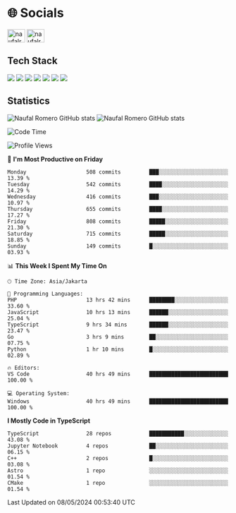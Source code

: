 <h1 align="">🌐 Socials</h1>
<p align="left">
<a href="https://linkedin.com/in/naufal-romero-putra-pratama-9ab816177/" target="blank"><img align="center" src="https://raw.githubusercontent.com/rahuldkjain/github-profile-readme-generator/master/src/images/icons/Social/linked-in-alt.svg" alt="naufalromero" height="30" width="40" /></a>
<a href="https://instagram.com/naufalromero" target="blank"><img align="center" src="https://raw.githubusercontent.com/rahuldkjain/github-profile-readme-generator/master/src/images/icons/Social/instagram.svg" alt="naufalromero" height="30" width="40" /></a>
</p>


<h2 align="">Tech Stack</h2>
<div align="">
  <img src="https://img.shields.io/badge/next.js-000000?style=for-the-badge&logo=nextdotjs&logoColor=white"/>
 <img src="https://img.shields.io/badge/typescript-%23007ACC.svg?style=for-the-badge&logo=typescript&logoColor=white"/>
 <img src="https://img.shields.io/badge/react-%2320232a.svg?style=for-the-badge&logo=react&logoColor=%2361DAFB"/>
 <img src="https://img.shields.io/badge/tailwindcss-%2338B2AC.svg?style=for-the-badge&logo=tailwind-css&logoColor=white"/>
 <img src="https://img.shields.io/badge/Prisma-3982CE?style=for-the-badge&logo=Prisma&logoColor=white"/>
 <img src="https://img.shields.io/badge/javascript-%23323330.svg?style=for-the-badge&logo=javascript&logoColor=%23F7DF1E"/>
 <img src="https://img.shields.io/badge/java-%23ED8B00.svg?style=for-the-badge&logo=openjdk&logoColor=white"/>
</div>


<h2 align="">Statistics</h2>
<div align="">
<img src="https://github-readme-stats-xi-nine-74.vercel.app/api?username=romves&show_icons=true&theme=tokyonight&include_all_commits=true&count_private=true" alt="Naufal Romero GitHub stats"/>
<img src="https://github-readme-stats-xi-nine-74.vercel.app/api/top-langs/?username=romves&theme=tokyonight&hide_border=false&include_all_commits=true&count_private=true&layout=compact" alt="Naufal Romero GitHub stats"/>
</div>

<!--START_SECTION:waka-->
![Code Time](http://img.shields.io/badge/Code%20Time-1%2C069%20hrs%2023%20mins-blue)

![Profile Views](http://img.shields.io/badge/Profile%20Views-22-blue)

📅 **I'm Most Productive on Friday** 

```text
Monday                   508 commits         ███░░░░░░░░░░░░░░░░░░░░░░   13.39 % 
Tuesday                  542 commits         ████░░░░░░░░░░░░░░░░░░░░░   14.29 % 
Wednesday                416 commits         ███░░░░░░░░░░░░░░░░░░░░░░   10.97 % 
Thursday                 655 commits         ████░░░░░░░░░░░░░░░░░░░░░   17.27 % 
Friday                   808 commits         █████░░░░░░░░░░░░░░░░░░░░   21.30 % 
Saturday                 715 commits         █████░░░░░░░░░░░░░░░░░░░░   18.85 % 
Sunday                   149 commits         █░░░░░░░░░░░░░░░░░░░░░░░░   03.93 % 
```


📊 **This Week I Spent My Time On** 

```text
🕑︎ Time Zone: Asia/Jakarta

💬 Programming Languages: 
PHP                      13 hrs 42 mins      ████████░░░░░░░░░░░░░░░░░   33.60 % 
JavaScript               10 hrs 13 mins      ██████░░░░░░░░░░░░░░░░░░░   25.04 % 
TypeScript               9 hrs 34 mins       ██████░░░░░░░░░░░░░░░░░░░   23.47 % 
Go                       3 hrs 9 mins        ██░░░░░░░░░░░░░░░░░░░░░░░   07.75 % 
Python                   1 hr 10 mins        █░░░░░░░░░░░░░░░░░░░░░░░░   02.89 % 

🔥 Editors: 
VS Code                  40 hrs 49 mins      █████████████████████████   100.00 % 

💻 Operating System: 
Windows                  40 hrs 49 mins      █████████████████████████   100.00 % 
```

**I Mostly Code in TypeScript** 

```text
TypeScript               28 repos            ███████████░░░░░░░░░░░░░░   43.08 % 
Jupyter Notebook         4 repos             ██░░░░░░░░░░░░░░░░░░░░░░░   06.15 % 
C++                      2 repos             █░░░░░░░░░░░░░░░░░░░░░░░░   03.08 % 
Astro                    1 repo              ░░░░░░░░░░░░░░░░░░░░░░░░░   01.54 % 
CMake                    1 repo              ░░░░░░░░░░░░░░░░░░░░░░░░░   01.54 % 
```




 Last Updated on 08/05/2024 00:53:40 UTC
<!--END_SECTION:waka-->
